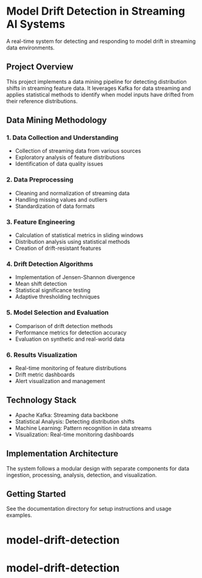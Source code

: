 # Model Drift Detection in Streaming AI Systems

A real-time system for detecting and responding to model drift in streaming data environments.

## Project Overview

This project implements a data mining pipeline for detecting distribution shifts in streaming feature data. It leverages Kafka for data streaming and applies statistical methods to identify when model inputs have drifted from their reference distributions.

## Data Mining Methodology

### 1. Data Collection and Understanding
- Collection of streaming data from various sources
- Exploratory analysis of feature distributions
- Identification of data quality issues

### 2. Data Preprocessing
- Cleaning and normalization of streaming data
- Handling missing values and outliers
- Standardization of data formats

### 3. Feature Engineering
- Calculation of statistical metrics in sliding windows
- Distribution analysis using statistical methods
- Creation of drift-resistant features

### 4. Drift Detection Algorithms
- Implementation of Jensen-Shannon divergence
- Mean shift detection
- Statistical significance testing
- Adaptive thresholding techniques

### 5. Model Selection and Evaluation
- Comparison of drift detection methods
- Performance metrics for detection accuracy
- Evaluation on synthetic and real-world data

### 6. Results Visualization
- Real-time monitoring of feature distributions
- Drift metric dashboards
- Alert visualization and management

## Technology Stack

- Apache Kafka: Streaming data backbone
- Statistical Analysis: Detecting distribution shifts
- Machine Learning: Pattern recognition in data streams
- Visualization: Real-time monitoring dashboards

## Implementation Architecture

The system follows a modular design with separate components for data ingestion, processing, analysis, detection, and visualization.

## Getting Started

See the documentation directory for setup instructions and usage examples.
# model-drift-detection
# model-drift-detection
